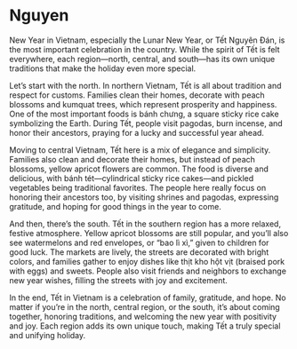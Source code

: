 # Nguyen
New Year in Vietnam, especially the Lunar New Year, or Tết Nguyên Đán, is the most important celebration in the country. While the spirit of Tết is felt everywhere, each region—north, central, and south—has its own unique traditions that make the holiday even more special.

Let’s start with the north. In northern Vietnam, Tết is all about tradition and respect for customs. Families clean their homes, decorate with peach blossoms and kumquat trees, which represent prosperity and happiness. One of the most important foods is bánh chưng, a square sticky rice cake symbolizing the Earth. During Tết, people visit pagodas, burn incense, and honor their ancestors, praying for a lucky and successful year ahead.

Moving to central Vietnam, Tết here is a mix of elegance and simplicity. Families also clean and decorate their homes, but instead of peach blossoms, yellow apricot flowers are common. The food is diverse and delicious, with bánh tét—cylindrical sticky rice cakes—and pickled vegetables being traditional favorites. The people here really focus on honoring their ancestors too, by visiting shrines and pagodas, expressing gratitude, and hoping for good things in the year to come.

And then, there’s the south. Tết in the southern region has a more relaxed, festive atmosphere. Yellow apricot blossoms are still popular, and you’ll also see watermelons and red envelopes, or “bao lì xì,” given to children for good luck. The markets are lively, the streets are decorated with bright colors, and families gather to enjoy dishes like thịt kho hột vịt (braised pork with eggs) and sweets. People also visit friends and neighbors to exchange new year wishes, filling the streets with joy and excitement.

In the end, Tết in Vietnam is a celebration of family, gratitude, and hope. No matter if you’re in the north, central region, or the south, it’s about coming together, honoring traditions, and welcoming the new year with positivity and joy. Each region adds its own unique touch, making Tết a truly special and unifying holiday.







